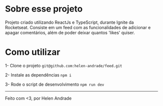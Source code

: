 # Sobre esse projeto

Projeto criado utilizando ReactJs e TypeScript, durante Ignite da Rocketseat. Consiste em um feed com as funcionalidades de adicionar e apagar comentários, além de poder deixar quantos 'likes' quiser.

# Como utilizar 

1- Clone o projeto 
`git@github.com:helen-andrade/feed.git`


2- Instale as dependências
`npm i`


3- Rode o script de desenvolvimento 
`npm run dev`

---

Feito com <3, por Helen Andrade